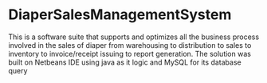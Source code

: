 # DiaperSalesManagementSystem
This is a software suite that supports and optimizes all the business process involved in the sales of diaper from 
warehousing to distribution to sales to inventory to invoice/receipt issuing to report generation.
The solution was built on Netbeans IDE  using java as it logic and MySQL for its database query
